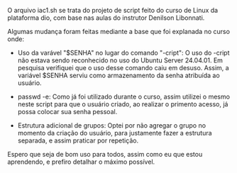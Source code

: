 O arquivo iac1.sh se trata do projeto de script feito do curso de Linux da plataforma dio, com base nas aulas do instrutor Denilson Libonnati.

Algumas mudança foram feitas mediante a base que foi explanada no curso onde:

- Uso da varável "$SENHA" no lugar do comando "-cript": O uso do -cript não estava sendo reconhecido no uso do Ubuntu Server 24.04.01. Em pesquisa verifiquei que o uso desse comando caiu em desuso. Assim, a
variável $SENHA serviu como armazenamento da senha atribuída ao usuário.

- passwd -e: Como já foi utilizado durante o curso, assim utilizei o mesmo neste script para que o usuário criado, ao realizar o primento acesso, já possa colocar sua senha pessoal.

- Estrutura adicional de grupos: Optei por não agregar o grupo no momento da criação do usuário, para justamente fazer a estrutura separada, e assim praticar por repetição.

Espero que seja de bom uso para todos, assim como eu que estou aprendendo, e prefiro detalhar o máximo possível.
